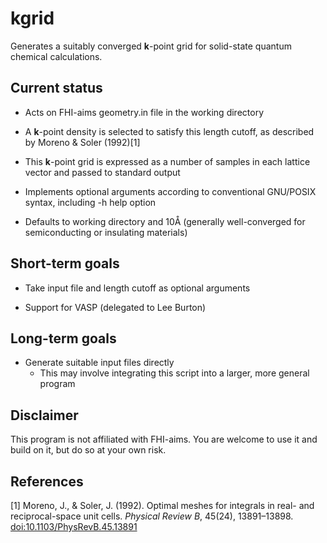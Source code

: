 kgrid
=====

Generates a suitably converged **k**-point grid for solid-state
quantum chemical calculations.

Current status
--------------

* Acts on FHI-aims geometry.in file in the working directory

* A **k**-point density is selected to satisfy this length cutoff, as
  described by Moreno & Soler (1992)[1]

* This **k**-point grid is expressed as a number of samples in each
  lattice vector and passed to standard output

* Implements optional arguments according to conventional GNU/POSIX
  syntax, including -h help option

* Defaults to working directory and 10Å (generally well-converged for
  semiconducting or insulating materials)

Short-term goals
----------------

* Take input file and length cutoff as optional arguments

* Support for VASP (delegated to Lee Burton)

Long-term goals
---------------

* Generate suitable input files directly
    * This may involve integrating this script into a larger, more general program

Disclaimer
----------

This program is not affiliated with FHI-aims. You are welcome to use it and build on it, but do so at your own risk.

References
----------

[1] Moreno, J., & Soler, J. (1992). Optimal meshes for integrals in real- and reciprocal-space unit cells. *Physical Review B*, 45(24), 13891–13898. [doi:10.1103/PhysRevB.45.13891](http://dx.doi.org/10.1103/PhysRevB.45.13891)
